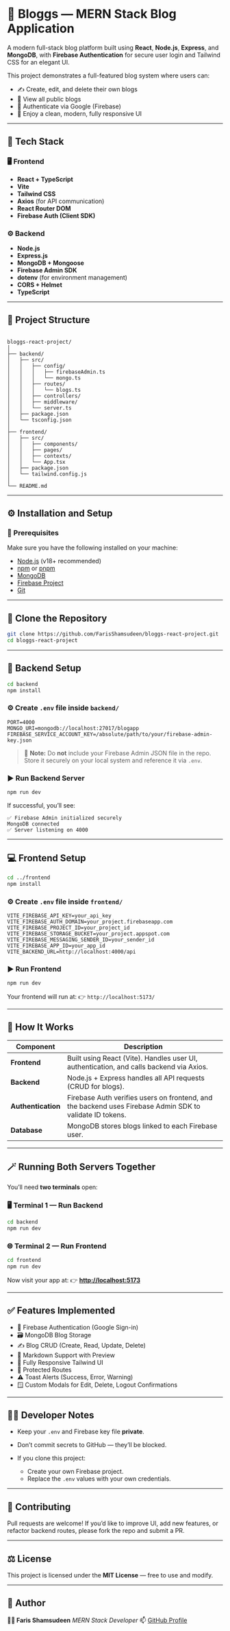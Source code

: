 
# 📰 Bloggs — MERN Stack Blog Application

A modern full-stack blog platform built using **React**, **Node.js**, **Express**, and **MongoDB**, with **Firebase Authentication** for secure user login and Tailwind CSS for an elegant UI.  

This project demonstrates a full-featured blog system where users can:
- ✍️ Create, edit, and delete their own blogs  
- 👀 View all public blogs  
- 🔐 Authenticate via Google (Firebase)  
- 🌙 Enjoy a clean, modern, fully responsive UI  

---

## 🧰 **Tech Stack**

### 🖥️ Frontend
- **React + TypeScript**
- **Vite**
- **Tailwind CSS**
- **Axios** (for API communication)
- **React Router DOM**
- **Firebase Auth (Client SDK)**

### ⚙️ Backend
- **Node.js**
- **Express.js**
- **MongoDB + Mongoose**
- **Firebase Admin SDK**
- **dotenv** (for environment management)
- **CORS + Helmet**
- **TypeScript**

---

## 📁 **Project Structure**

```

bloggs-react-project/
│
├── backend/
│   ├── src/
│   │   ├── config/
│   │   │   ├── firebaseAdmin.ts
│   │   │   └── mongo.ts
│   │   ├── routes/
│   │   │   └── blogs.ts
│   │   ├── controllers/
│   │   ├── middleware/
│   │   └── server.ts
│   ├── package.json
│   └── tsconfig.json
│
├── frontend/
│   ├── src/
│   │   ├── components/
│   │   ├── pages/
│   │   ├── contexts/
│   │   └── App.tsx
│   ├── package.json
│   └── tailwind.config.js
│
└── README.md

````

---

## ⚙️ **Installation and Setup**

### 🧩 Prerequisites
Make sure you have the following installed on your machine:
- [Node.js](https://nodejs.org/) (v18+ recommended)
- [npm](https://www.npmjs.com/) or [pnpm](https://pnpm.io/)
- [MongoDB](https://www.mongodb.com/try/download/community)
- [Firebase Project](https://console.firebase.google.com/)
- [Git](https://git-scm.com/)

---

## 🚀 **Clone the Repository**

```bash
git clone https://github.com/FarisShamsudeen/bloggs-react-project.git
cd bloggs-react-project
````

---

## 🔧 **Backend Setup**

```bash
cd backend
npm install
```

### ⚙️ Create `.env` file inside `backend/`

```env
PORT=4000
MONGO_URI=mongodb://localhost:27017/blogapp
FIREBASE_SERVICE_ACCOUNT_KEY=/absolute/path/to/your/firebase-admin-key.json
```

> 🛑 **Note:**
> Do **not** include your Firebase Admin JSON file in the repo.
> Store it securely on your local system and reference it via `.env`.

### ▶️ Run Backend Server

```bash
npm run dev
```

If successful, you’ll see:

```
✅ Firebase Admin initialized securely
MongoDB connected
✅ Server listening on 4000
```

---

## 💻 **Frontend Setup**

```bash
cd ../frontend
npm install
```

### ⚙️ Create `.env` file inside `frontend/`

```env
VITE_FIREBASE_API_KEY=your_api_key
VITE_FIREBASE_AUTH_DOMAIN=your_project.firebaseapp.com
VITE_FIREBASE_PROJECT_ID=your_project_id
VITE_FIREBASE_STORAGE_BUCKET=your_project.appspot.com
VITE_FIREBASE_MESSAGING_SENDER_ID=your_sender_id
VITE_FIREBASE_APP_ID=your_app_id
VITE_BACKEND_URL=http://localhost:4000/api
```

### ▶️ Run Frontend

```bash
npm run dev
```

Your frontend will run at:
👉 `http://localhost:5173/`

---

## 🧠 **How It Works**

| Component          | Description                                                                                              |
| ------------------ | -------------------------------------------------------------------------------------------------------- |
| **Frontend**       | Built using React (Vite). Handles user UI, authentication, and calls backend via Axios.                  |
| **Backend**        | Node.js + Express handles all API requests (CRUD for blogs).                                             |
| **Authentication** | Firebase Auth verifies users on frontend, and the backend uses Firebase Admin SDK to validate ID tokens. |
| **Database**       | MongoDB stores blogs linked to each Firebase user.                                                       |

---

## 🪄 **Running Both Servers Together**

You’ll need **two terminals** open:

### 🖥️ Terminal 1 — Run Backend

```bash
cd backend
npm run dev
```

### 🌐 Terminal 2 — Run Frontend

```bash
cd frontend
npm run dev
```

Now visit your app at:
👉 **[http://localhost:5173](http://localhost:5173)**

---

## ✅ **Features Implemented**

* 🔐 Firebase Authentication (Google Sign-in)
* 🗃️ MongoDB Blog Storage
* ✍️ Blog CRUD (Create, Read, Update, Delete)
* 💬 Markdown Support with Preview
* 💅 Fully Responsive Tailwind UI
* 🧠 Protected Routes
* ⚠️ Toast Alerts (Success, Error, Warning)
* 🪟 Custom Modals for Edit, Delete, Logout Confirmations

---

## 🧑‍💻 **Developer Notes**

* Keep your `.env` and Firebase key file **private**.
* Don’t commit secrets to GitHub — they’ll be blocked.
* If you clone this project:

  * Create your own Firebase project.
  * Replace the `.env` values with your own credentials.

---

## 🤝 **Contributing**

Pull requests are welcome!
If you’d like to improve UI, add new features, or refactor backend routes, please fork the repo and submit a PR.

---

## ⚖️ **License**

This project is licensed under the **MIT License** — free to use and modify.

---

## 🌟 **Author**

**👨‍💻 Faris Shamsudeen**
*MERN Stack Developer*
📫 [GitHub Profile](https://github.com/FarisShamsudeen)

```
